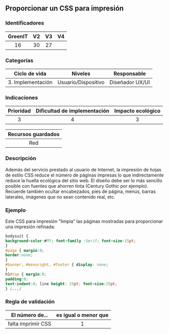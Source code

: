 ## Proporcionar un CSS para impresión

 ### Identificadores

 | GreenIT | V2 | V3 | V4 |
 |:-------:|:----:|:----:|:----:|
 | 16 | 30 | 27 | |

 ### Categorías

 | Ciclo de vida | Niveles | Responsable |
 |:---------:|:----:|:----:|
 | 3. Implementación | Usuario/Dispositivo | Diseñador UX/UI |

 ### Indicaciones

| Prioridad | Dificultad de implementación | Impacto ecológico |
|:-------------------:|:-------------------------:|:---------------------:|
| 3 | 4 | 3 |

|Recursos guardados |
|:----------------------------------------------------------:|
| Red |

 ### Descripción

Además del servicio prestado al usuario de Internet, la impresión de hojas de estilo CSS reduce el número de páginas impresas lo que indirectamente reduce la huella ecológica del sitio web. El diseño debe ser lo más sencillo posible con fuentes que ahorren tinta (Century Gothic por ejemplo). Recuerde también ocultar encabezados, pies de página, menús, barras laterales, imágenes que no sean contenido real, etc.

### Ejemplo

 Este CSS para impresión "limpia" las páginas mostradas para proporcionar una impresión refinada:
```css
bodysuit {
background-color:#ﬀf; font-family :Serif; font-size:15pt;
}
#page { margin:0;
border:none;
}
#banner, #menuright, #footer { display: none;
}
h1#top { margin:0;
padding:0;
text-indent:0; line height: 25pt; font-size:25pt;
} (...)
```

 ### Regla de validación

 | El número de... | es igual o menor que |
 |----------------------|:-------------------------:|
 | falta imprimir CSS | 1 |
